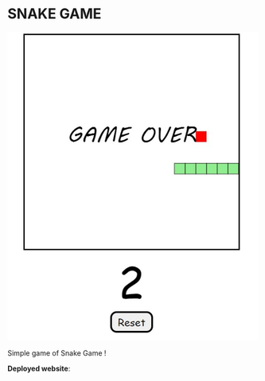 # SNAKE GAME 

![SnakeGame](SnakeGame.jpg)



Simple game of Snake Game !

**Deployed website**: 


